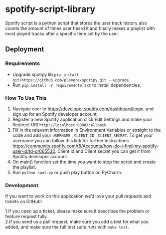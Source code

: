 # spotify-script-library
Spotify script is a python script that stores the user track history also counts the amount of times user heard it and finally makes a playlist with most played tracks after a specific time set by the user.

## Deployment

### Requirements

* Upgrade spotipy lib `pip install git+https://github.com/plamere/spotipy.git --upgrade`.
* Run `pip install -r requirements.txt` to install dependencies.

### How To Use This

1. Navigate over to https://developer.spotify.com/dashboard/login, and sign up for an Spotify developer account.
2. Register a new Spotify application click Edit Settings and make your Redirect URI `http://localhost:8888/callback`.
3. Fill in the relevant information in Environment Variables or straight to the code and add your `USERNAME` , `CLIENT_ID` , `CLIENT_SECRET`. To get your username you can follow this link for further instructions https://community.spotify.com/t5/Accounts/how-do-i-find-my-spotify-user-id/td-p/665532. Client id and Client secret you can get it from Spotify developer account.
4. On main() function set the time you want to stop the script and create the playlist.
4. Run `python spot.py` or push play button on PyCharm.


### Development
If you want to work on this application we’d love your pull requests and tickets on GitHub!

1.If you open up a ticket, please make sure it describes the problem or feature request fully.                     
2.If you send us a pull request, make sure you add a test for what you added, and make sure the full test suite runs with `make test`.

